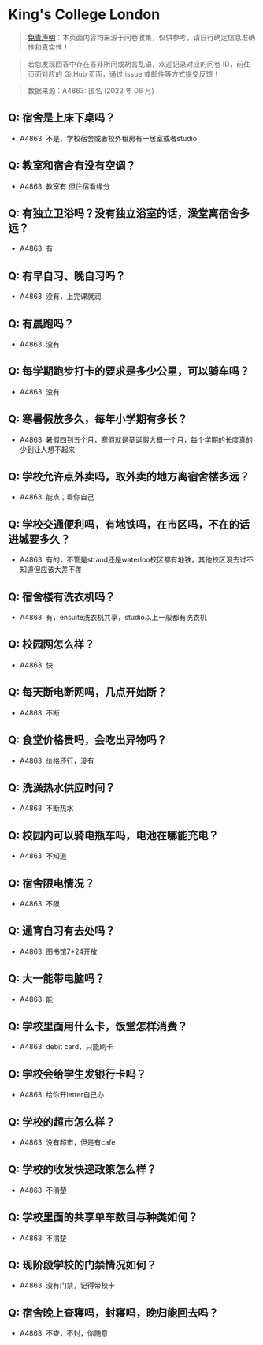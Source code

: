 # King's College London

> [免责声明](https://colleges.chat/#_3)：本页面内容均来源于问卷收集，仅供参考，请自行确定信息准确性和真实性！

> 若您发现回答中存在答非所问或胡言乱语，欢迎记录对应的问卷 ID，前往页面对应的 GitHub 页面，通过 issue 或邮件等方式提交反馈！

> 数据来源：A4863: 匿名 (2022 年 06 月)

## Q: 宿舍是上床下桌吗？

- A4863: 不是，学校宿舍或者校外租房有一居室或者studio

## Q: 教室和宿舍有没有空调？

- A4863: 教室有 但住宿看缘分

## Q: 有独立卫浴吗？没有独立浴室的话，澡堂离宿舍多远？

- A4863: 有

## Q: 有早自习、晚自习吗？

- A4863: 没有，上完课就润

## Q: 有晨跑吗？

- A4863: 没有

## Q: 每学期跑步打卡的要求是多少公里，可以骑车吗？

- A4863: 没有

## Q: 寒暑假放多久，每年小学期有多长？

- A4863: 暑假四到五个月，寒假就是圣诞假大概一个月，每个学期的长度真的少到让人想不起来

## Q: 学校允许点外卖吗，取外卖的地方离宿舍楼多远？

- A4863: 能点；看你自己

## Q: 学校交通便利吗，有地铁吗，在市区吗，不在的话进城要多久？

- A4863: 有的，不管是strand还是waterloo校区都有地铁，其他校区没去过不知道但应该大差不差

## Q: 宿舍楼有洗衣机吗？

- A4863: 有，ensuite洗衣机共享，studio以上一般都有洗衣机

## Q: 校园网怎么样？

- A4863: 快

## Q: 每天断电断网吗，几点开始断？

- A4863: 不断

## Q: 食堂价格贵吗，会吃出异物吗？

- A4863: 价格还行，没有

## Q: 洗澡热水供应时间？

- A4863: 不断热水

## Q: 校园内可以骑电瓶车吗，电池在哪能充电？

- A4863: 不知道

## Q: 宿舍限电情况？

- A4863: 不限

## Q: 通宵自习有去处吗？

- A4863: 图书馆7\*24开放

## Q: 大一能带电脑吗？

- A4863: 能

## Q: 学校里面用什么卡，饭堂怎样消费？

- A4863: debit card，只能刷卡

## Q: 学校会给学生发银行卡吗？

- A4863: 给你开letter自己办

## Q: 学校的超市怎么样？

- A4863: 没有超市，但是有cafe

## Q: 学校的收发快递政策怎么样？

- A4863: 不清楚

## Q: 学校里面的共享单车数目与种类如何？

- A4863: 不清楚

## Q: 现阶段学校的门禁情况如何？

- A4863: 没有门禁，记得带校卡

## Q: 宿舍晚上查寝吗，封寝吗，晚归能回去吗？

- A4863: 不查，不封，你随意

